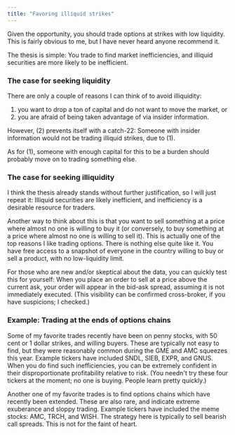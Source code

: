 ```yaml
---
title: "Favoring illiquid strikes"
---
```


Given the opportunity, you should trade options at strikes with low liquidity. This is fairly obvious to me, but I have never heard anyone recommend it.

The thesis is simple: You trade to find market inefficiencies, and illiquid securities are more likely to be inefficient.


### The case for seeking liquidity

There are only a couple of reasons I can think of to avoid illiquidity:

1. you want to drop a ton of capital and do not want to move the market, or 
2. you are afraid of being taken advantage of via insider information. 

However, (2) prevents itself with a catch-22: Someone with insider information would not be trading illiquid strikes, due to (1).

As for (1), someone with enough capital for this to be a burden should probably move on to trading something else.


### The case for seeking illiquidity

I think the thesis already stands without further justification, so I will just repeat it: Illiquid securities are likely inefficient, and inefficiency is a desirable resource for traders.

Another way to think about this is that you want to sell something at a price where almost no one is willing to buy it (or conversely, to buy something at a price where almost no one is willing to sell it). This is actually one of the top reasons I like trading options. There is nothing else quite like it. You have free access to a snapshot of everyone in the country willing to buy or sell a product, with no low-liquidity limit.

For those who are new and/or skeptical about the data, you can quickly test this for yourself: When you place an order to sell at a price above the current ask, your order will appear in the bid-ask spread, assuming it is not immediately executed. (This visibility can be confirmed cross-broker, if you have suspicions; I checked.)


### Example: Trading at the ends of options chains

Some of my favorite trades recently have been on penny stocks, with 50 cent or 1 dollar strikes, and willing buyers. These are typically not easy to find, but they were reasonably common during the GME and AMC squeezes this year. Example tickers have included SNDL, SIEB, EXPR, and GNUS. When you do find such inefficiencies, you can be extremely confident in their disproportionate profitability relative to risk. (You needn't try these four tickers at the moment; no one is buying. People learn pretty quickly.)

Another one of my favorite trades is to find options chains which have recently been extended. These are also rare, and indicate extreme exuberance and sloppy trading. Example tickers have included the meme stocks: AMC, TRCH, and WISH. The strategy here is typically to sell bearish call spreads. This is not for the faint of heart.
